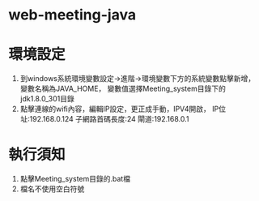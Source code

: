# web-meeting-java

# 環境設定
1. 到windows系統環境變數設定->進階->環境變數下方的系統變數點擊新增，
    變數名稱為JAVA_HOME，
    變數值選擇Meeting_system目錄下的jdk1.8.0_301目錄
2. 點擊連線的wifi內容，編輯IP設定，更正成手動，IPV4開啟，
    IP位址:192.168.0.124
    子網路首碼長度:24
    閘道:192.168.0.1
# 執行須知
1. 點擊Meeting_system目錄的.bat檔
2. 檔名不使用空白符號
